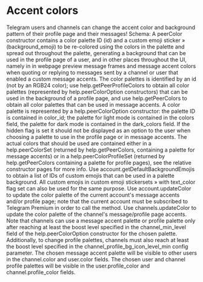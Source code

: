 # Accent colors
Telegram users and channels can change the accent color and background pattern of their profile page and their messages!
Schema:
A peerColor constructor contains a color palette ID (id) and a custom emoji sticker » (background_emoji) to be re-colored using the colors in the palette and spread out throughout the palette, generating a background that can be used in the profile page of a user, and in other places throughout the UI, namely in in webpage preview message frames and message accent colors when quoting or replying to messages sent by a channel or user that enabled a custom message accents.
The color palettes is identified by an id (not by an RGB24 color); use help.getPeerProfileColors to obtain all color palettes (represented by help.peerColorOption constructors) that can be used in the background of a profile page, and use help.getPeerColors to obtain all color palettes that can be used in message accents.
A color palette is represented by a help.peerColorOption constructor: the palette ID is contained in color_id; the palette for light mode is contained in the colors field, the palette for dark mode is contained in the dark_colors field.
If the hidden flag is set it should not be displayed as an option to the user when choosing a palette to use in the profile page or in message accents.
The actual colors that should be used are contained either in a help.peerColorSet (returned by help.getPeerColors, containing a palette for message accents) or in a help.peerColorProfileSet (returned by help.getPeerColors containing a palette for profile pages), see the relative constructor pages for more info.
Use account.getDefaultBackgroundEmojis to obtain a list of IDs of custom emojis that can be used in a palette background.
All custom emojis in custom emoji stickersets » with text_color flag set can also be used for the same purpose.
Use account.updateColor to update the color palette of the current account's message accents and/or profile page; note that the current account must be subscribed to Telegram Premium in order to call the method.
Use channels.updateColor to update the color palette of the channel's message/profile page accents.
Note that channels can use a message accent palette or profile palette only after reaching at least the boost level specified in the channel_min_level field of the help.peerColorOption constructor for the chosen palette.
Additionally, to change profile palettes, channels must also reach at least the boost level specified in the channel_profile_bg_icon_level_min config parameter.
The chosen message accent palette will be visible to other users in the channel.color and user.color fields.
The chosen user and channel profile palettes will be visible in the user.profile_color and channel.profile_color fields.
